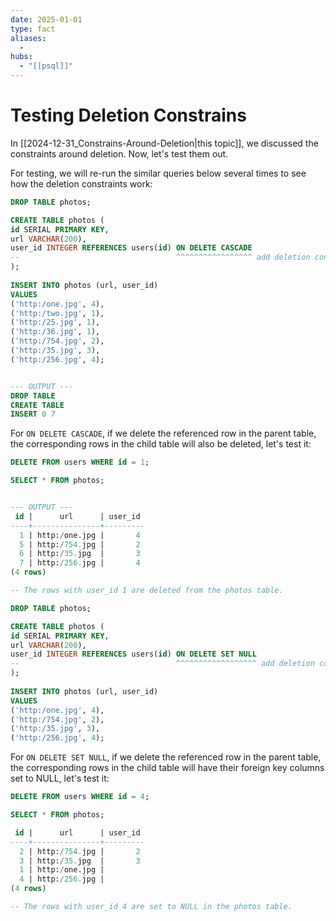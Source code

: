 ```yaml
---
date: 2025-01-01
type: fact
aliases:
  -
hubs:
  - "[[psql]]"
---
```


# Testing Deletion Constrains

In [[2024-12-31_Constrains-Around-Deletion|this topic]], we discussed the constraints around deletion. Now, let's test them out.

For testing, we will re-run the similar queries below several times to see how the deletion constraints work:

```sql
DROP TABLE photos;

CREATE TABLE photos (
id SERIAL PRIMARY KEY,
url VARCHAR(200),
user_id INTEGER REFERENCES users(id) ON DELETE CASCADE
--                                   ^^^^^^^^^^^^^^^^^ add deletion constraint after foreign key definition
);
 
INSERT INTO photos (url, user_id)
VALUES
('http:/one.jpg', 4),
('http:/two.jpg', 1),
('http:/25.jpg', 1),
('http:/36.jpg', 1),
('http:/754.jpg', 2),
('http:/35.jpg', 3),
('http:/256.jpg', 4);


--- OUTPUT ---
DROP TABLE
CREATE TABLE
INSERT 0 7

```


For `ON DELETE CASCADE`, if we delete the referenced row in the parent table, the corresponding rows in the child table will also be deleted, let's test it:

```sql
DELETE FROM users WHERE id = 1;

SELECT * FROM photos;


--- OUTPUT ---
 id |      url      | user_id 
----+---------------+---------
  1 | http:/one.jpg |       4
  5 | http:/754.jpg |       2
  6 | http:/35.jpg  |       3
  7 | http:/256.jpg |       4
(4 rows)

-- The rows with user_id 1 are deleted from the photos table.

```

```sql
DROP TABLE photos;

CREATE TABLE photos (
id SERIAL PRIMARY KEY,
url VARCHAR(200),
user_id INTEGER REFERENCES users(id) ON DELETE SET NULL
--                                   ^^^^^^^^^^^^^^^^^^ add deletion constraint after foreign key definition
);
 
INSERT INTO photos (url, user_id)
VALUES
('http:/one.jpg', 4),
('http:/754.jpg', 2),
('http:/35.jpg', 3),
('http:/256.jpg', 4);

```

For `ON DELETE SET NULL`, if we delete the referenced row in the parent table, the corresponding rows in the child table will have their foreign key columns set to NULL, let's test it:

```sql
DELETE FROM users WHERE id = 4;

SELECT * FROM photos;

 id |      url      | user_id 
----+---------------+---------
  2 | http:/754.jpg |       2
  3 | http:/35.jpg  |       3
  1 | http:/one.jpg |        
  4 | http:/256.jpg |        
(4 rows)

-- The rows with user_id 4 are set to NULL in the photos table.

```
